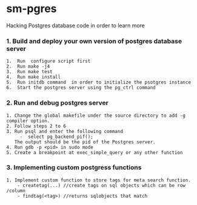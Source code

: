 # sm-pgres

Hacking Postgres database code in order to learn more 

### 1. Build and deploy your own version of postgres database server

    1.  Run  configure script first
    2.  Run make -j4
    3.  Run make test
    4.  Run make install
    5.  Run initdb command  in order to initialize the psotgres instance
    6.  Start the postgres server using the pg_ctrl command

###  2. Run and debug postgres server

    1. Change the global makefile under the source directory to add -g compiler option.
    2. Follow steps 2 to 6
    3. Run psql and enter the following command
         -  select pg_backend_pif();
       The output should be the pid of the Postgres server.
    4. Run gdb -p <pid> in sudo mode 
    5. Create a breakpoint at exec_simple_query or any other function 
    
### 3. Implementing custom postgress functions
    1. Implement custom function to store tags for meta search function.    
        - createtag(...) //create tags on sql objects which can be row /column
        - findtag(<tag>) //returns sqlobjects that match
